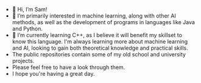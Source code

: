 - 👋 Hi, I’m Sam!
- 👀 I’m primarily interested in machine learning, along with other AI methods, as well as the development of programs in languages like Java and Python.
- 🌱 I’m currently learning C++, as I believe it will benefit my skillset to know this language. I'm always learning more about machine learning and AI, looking to gain both theoretical knowledge and practical skills.
- The public repositories contain some of my old school and university projects.
- Please feel free to have a look through them.
- I hope you're having a great day.
<!---
SJHs-GitHub/SJHs-GitHub is a ✨ special ✨ repository because its `README.md` (this file) appears on your GitHub profile.
You can click the Preview link to take a look at your changes.
--->
